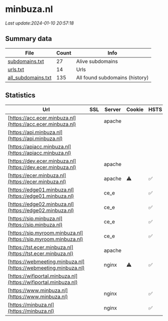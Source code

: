 # minbuza.nl
*Last update:2024-01-10 20:57:18*
## Summary data
| File       | Count | Info |
|------------|-------|------|
|[subdomains.txt](/data/minbuza/subdomains.txt)|27|Alive subdomains|
|[urls.txt](/data/minbuza/urls.txt)|14|Urls|
|[all_subdomains.txt](/data/minbuza/all_subdomains.txt)|135|All found subdomains (history)|
## Statistics
| Url | SSL | Server | Cookie | HSTS | CSP | XFO | XXP | RP | Tech |
|------------|-------|------|------|------|------|------|------|------|------|
|[https://acc.ecer.minbuza.nl](https://acc.ecer.minbuza.nl)| |apache| | | | | |:white_check_mark: | |Apache HTTP Server| |
|[https://api.minbuza.nl](https://api.minbuza.nl)| | | | | | | |:white_check_mark: | || |
|[https://apiacc.minbuza.nl](https://apiacc.minbuza.nl)| | | | | | | |:white_check_mark: | || |
|[https://dev.ecer.minbuza.nl](https://dev.ecer.minbuza.nl)| |apache| | | | | |:white_check_mark: | |Apache HTTP Server| |
|[https://ecer.minbuza.nl](https://ecer.minbuza.nl)| |apache|:warning: |:white_check_mark: | |:warning: |:white_check_mark: | |:white_check_mark: | |:white_check_mark: | |Apache HTTP Server H...| |
|[https://edge01.minbuza.nl](https://edge01.minbuza.nl)| |ce_e| |:white_check_mark: | | | | |:white_check_mark: | |HSTS| |
|[https://edge02.minbuza.nl](https://edge02.minbuza.nl)| |ce_e| |:white_check_mark: | | | | |:white_check_mark: | |HSTS| |
|[https://sip.minbuza.nl](https://sip.minbuza.nl)| |ce_e| |:white_check_mark: | | | | |:white_check_mark: | |HSTS| |
|[https://sip.myroom.minbuza.nl](https://sip.myroom.minbuza.nl)| |ce_e| |:white_check_mark: | | | | |:white_check_mark: | |HSTS| |
|[https://tst.ecer.minbuza.nl](https://tst.ecer.minbuza.nl)| |apache| | | | | |:white_check_mark: | |Apache HTTP Server| |
|[https://webmeeting.minbuza.nl](https://webmeeting.minbuza.nl)| |nginx|:warning: |:white_check_mark: | |:warning: |:white_check_mark: | | |:white_check_mark: | |HSTS Nginx| |
|[https://wifiportal.minbuza.nl](https://wifiportal.minbuza.nl)| | | | | | | |:white_check_mark: | |Cloudflare| |
|[https://www.minbuza.nl](https://www.minbuza.nl)| |nginx| |:white_check_mark: | |:warning: |:white_check_mark: | |:white_check_mark: | |:white_check_mark: | |Azure HSTS IIS:10.0...| |
|[https://minbuza.nl](https://minbuza.nl)| |nginx| |:white_check_mark: | |:warning: |:white_check_mark: | |:white_check_mark: | |:white_check_mark: | |Azure HSTS IIS:10.0...| |